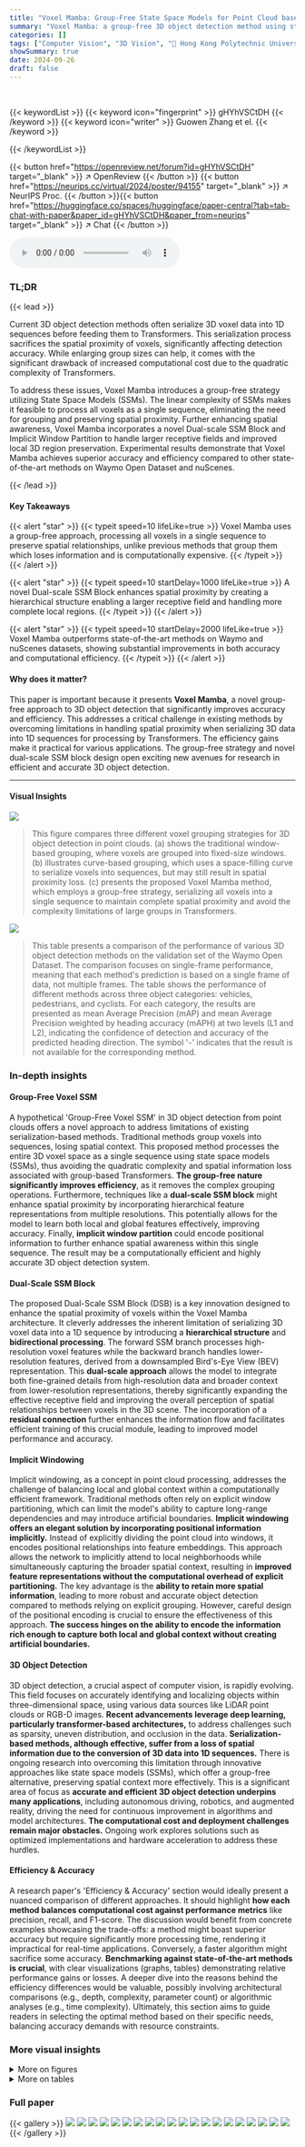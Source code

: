 ```yaml
---
title: "Voxel Mamba: Group-Free State Space Models for Point Cloud based 3D Object Detection"
summary: "Voxel Mamba: a group-free 3D object detection method using state space models, achieving higher accuracy and efficiency by overcoming limitations of serialization-based Transformers."
categories: []
tags: ["Computer Vision", "3D Vision", "🏢 Hong Kong Polytechnic University",]
showSummary: true
date: 2024-09-26
draft: false
---
```


<br>

{{< keywordList >}}
{{< keyword icon="fingerprint" >}} gHYhVSCtDH {{< /keyword >}}
{{< keyword icon="writer" >}} Guowen Zhang et el. {{< /keyword >}}
 
{{< /keywordList >}}

{{< button href="https://openreview.net/forum?id=gHYhVSCtDH" target="_blank" >}}
↗ OpenReview
{{< /button >}}
{{< button href="https://neurips.cc/virtual/2024/poster/94155" target="_blank" >}}
↗ NeurIPS Proc.
{{< /button >}}{{< button href="https://huggingface.co/spaces/huggingface/paper-central?tab=tab-chat-with-paper&paper_id=gHYhVSCtDH&paper_from=neurips" target="_blank" >}}
↗ Chat
{{< /button >}}



<audio controls>
    <source src="https://ai-paper-reviewer.com/gHYhVSCtDH/podcast.wav" type="audio/wav">
    Your browser does not support the audio element.
</audio>


### TL;DR


{{< lead >}}

Current 3D object detection methods often serialize 3D voxel data into 1D sequences before feeding them to Transformers.  This serialization process sacrifices the spatial proximity of voxels, significantly affecting detection accuracy. While enlarging group sizes can help, it comes with the significant drawback of increased computational cost due to the quadratic complexity of Transformers. 

To address these issues, Voxel Mamba introduces a group-free strategy utilizing State Space Models (SSMs).  The linear complexity of SSMs makes it feasible to process all voxels as a single sequence, eliminating the need for grouping and preserving spatial proximity.  Further enhancing spatial awareness, Voxel Mamba incorporates a novel Dual-scale SSM Block and Implicit Window Partition to handle larger receptive fields and improved local 3D region preservation.  Experimental results demonstrate that Voxel Mamba achieves superior accuracy and efficiency compared to other state-of-the-art methods on Waymo Open Dataset and nuScenes.

{{< /lead >}}


#### Key Takeaways

{{< alert "star" >}}
{{< typeit speed=10 lifeLike=true >}} Voxel Mamba uses a group-free approach, processing all voxels in a single sequence to preserve spatial relationships, unlike previous methods that group them which loses information and is computationally expensive. {{< /typeit >}}
{{< /alert >}}

{{< alert "star" >}}
{{< typeit speed=10 startDelay=1000 lifeLike=true >}} A novel Dual-scale SSM Block enhances spatial proximity by creating a hierarchical structure enabling a larger receptive field and handling more complete local regions. {{< /typeit >}}
{{< /alert >}}

{{< alert "star" >}}
{{< typeit speed=10 startDelay=2000 lifeLike=true >}} Voxel Mamba outperforms state-of-the-art methods on Waymo and nuScenes datasets, showing substantial improvements in both accuracy and computational efficiency. {{< /typeit >}}
{{< /alert >}}

#### Why does it matter?
This paper is important because it presents **Voxel Mamba**, a novel group-free approach to 3D object detection that significantly improves accuracy and efficiency. This addresses a critical challenge in existing methods by overcoming limitations in handling spatial proximity when serializing 3D data into 1D sequences for processing by Transformers. The efficiency gains make it practical for various applications.  The group-free strategy and novel dual-scale SSM block design open exciting new avenues for research in efficient and accurate 3D object detection.

------
#### Visual Insights



![](https://ai-paper-reviewer.com/gHYhVSCtDH/figures_1_1.jpg)

> This figure compares three different voxel grouping strategies for 3D object detection in point clouds. (a) shows the traditional window-based grouping, where voxels are grouped into fixed-size windows. (b) illustrates curve-based grouping, which uses a space-filling curve to serialize voxels into sequences, but may still result in spatial proximity loss.  (c) presents the proposed Voxel Mamba method, which employs a group-free strategy, serializing all voxels into a single sequence to maintain complete spatial proximity and avoid the complexity limitations of large groups in Transformers.





![](https://ai-paper-reviewer.com/gHYhVSCtDH/tables_6_1.jpg)

> This table presents a comparison of the performance of various 3D object detection methods on the validation set of the Waymo Open Dataset.  The comparison focuses on single-frame performance, meaning that each method's prediction is based on a single frame of data, not multiple frames.  The table shows the performance of different methods across three object categories: vehicles, pedestrians, and cyclists.  For each category, the results are presented as mean Average Precision (mAP) and mean Average Precision weighted by heading accuracy (mAPH) at two levels (L1 and L2), indicating the confidence of detection and accuracy of the predicted heading direction.  The symbol '-' indicates that the result is not available for the corresponding method.





### In-depth insights


#### Group-Free Voxel SSM
A hypothetical 'Group-Free Voxel SSM' in 3D object detection from point clouds offers a novel approach to address limitations of existing serialization-based methods.  Traditional methods group voxels into sequences, losing spatial context. This proposed method processes the entire 3D voxel space as a single sequence using state space models (SSMs), thus avoiding the quadratic complexity and spatial information loss associated with group-based Transformers.  **The group-free nature significantly improves efficiency**, as it removes the complex grouping operations.  Furthermore, techniques like a **dual-scale SSM block** might enhance spatial proximity by incorporating hierarchical feature representations from multiple resolutions. This potentially allows for the model to learn both local and global features effectively, improving accuracy. Finally, **implicit window partition** could encode positional information to further enhance spatial awareness within this single sequence. The result may be a computationally efficient and highly accurate 3D object detection system.

#### Dual-Scale SSM Block
The proposed Dual-Scale SSM Block (DSB) is a key innovation designed to enhance the spatial proximity of voxels within the Voxel Mamba architecture.  It cleverly addresses the inherent limitation of serializing 3D voxel data into a 1D sequence by introducing a **hierarchical structure** and **bidirectional processing**. The forward SSM branch processes high-resolution voxel features while the backward branch handles lower-resolution features, derived from a downsampled Bird's-Eye View (BEV) representation. This **dual-scale approach** allows the model to integrate both fine-grained details from high-resolution data and broader context from lower-resolution representations, thereby significantly expanding the effective receptive field and improving the overall perception of spatial relationships between voxels in the 3D scene.  The incorporation of a **residual connection** further enhances the information flow and facilitates efficient training of this crucial module, leading to improved model performance and accuracy.

#### Implicit Windowing
Implicit windowing, as a concept in point cloud processing, addresses the challenge of balancing local and global context within a computationally efficient framework.  Traditional methods often rely on explicit window partitioning, which can limit the model's ability to capture long-range dependencies and may introduce artificial boundaries. **Implicit windowing offers an elegant solution by incorporating positional information implicitly.** Instead of explicitly dividing the point cloud into windows, it encodes positional relationships into feature embeddings. This approach allows the network to implicitly attend to local neighborhoods while simultaneously capturing the broader spatial context, resulting in **improved feature representations without the computational overhead of explicit partitioning.**  The key advantage is the **ability to retain more spatial information**, leading to more robust and accurate object detection compared to methods relying on explicit grouping.  However, careful design of the positional encoding is crucial to ensure the effectiveness of this approach. **The success hinges on the ability to encode the information rich enough to capture both local and global context without creating artificial boundaries.**

#### 3D Object Detection
3D object detection, a crucial aspect of computer vision, is rapidly evolving.  This field focuses on accurately identifying and localizing objects within three-dimensional space, using various data sources like LiDAR point clouds or RGB-D images.  **Recent advancements leverage deep learning, particularly transformer-based architectures,** to address challenges such as sparsity, uneven distribution, and occlusion in the data.  **Serialization-based methods, although effective, suffer from a loss of spatial information due to the conversion of 3D data into 1D sequences.**  There is ongoing research into overcoming this limitation through innovative approaches like state space models (SSMs), which offer a group-free alternative, preserving spatial context more effectively.  This is a significant area of focus as **accurate and efficient 3D object detection underpins many applications**, including autonomous driving, robotics, and augmented reality, driving the need for continuous improvement in algorithms and model architectures.  **The computational cost and deployment challenges remain major obstacles.** Ongoing work explores solutions such as optimized implementations and hardware acceleration to address these hurdles.

#### Efficiency & Accuracy
A research paper's 'Efficiency & Accuracy' section would ideally present a nuanced comparison of different approaches.  It should highlight **how each method balances computational cost against performance metrics** like precision, recall, and F1-score.  The discussion would benefit from concrete examples showcasing the trade-offs: a method might boast superior accuracy but require significantly more processing time, rendering it impractical for real-time applications.  Conversely, a faster algorithm might sacrifice some accuracy.  **Benchmarking against state-of-the-art methods is crucial**, with clear visualizations (graphs, tables) demonstrating relative performance gains or losses.  A deeper dive into the reasons behind the efficiency differences would be valuable, possibly involving architectural comparisons (e.g., depth, complexity, parameter count) or algorithmic analyses (e.g., time complexity).  Ultimately, this section aims to guide readers in selecting the optimal method based on their specific needs, balancing accuracy demands with resource constraints.


### More visual insights

<details>
<summary>More on figures
</summary>


![](https://ai-paper-reviewer.com/gHYhVSCtDH/figures_3_1.jpg)

> This figure illustrates the overall architecture of Voxel Mamba, a novel 3D object detection model based on state space models (SSMs).  The top panel shows the complete architecture, highlighting the use of multiple Dual-scale SSM Blocks (DSBs), a forward SSM branch and a backward SSM branch to process the voxel sequence. The bottom panel provides a detailed view of the DSB, showing how the forward and backward SSMs operate with downsampling and upsampling operations to integrate high and low-resolution information for improved spatial proximity. The model uses Hilbert Input Layer to serialize voxels from point clouds into a single sequence before feeding into the SSMs.


![](https://ai-paper-reviewer.com/gHYhVSCtDH/figures_8_1.jpg)

> This figure shows a comparison of different 3D object detection methods on the Waymo Open Dataset, plotting their performance (measured by mean Average Precision at level 2, mAPH/L2) against their inference speed (frames per second, FPS).  It visually compares the trade-off between accuracy and efficiency for various state-of-the-art methods, including Voxel Mamba, DSVT-Voxel, LargeKernel3D, PV-RCNN++, VoxSet, SST, Part_A2, CenterPoint-Voxel, CenterPoint-Pillar, Second, and PointPillar.  The plot helps to understand how Voxel Mamba stands out in terms of both high accuracy and speed compared to other methods.


![](https://ai-paper-reviewer.com/gHYhVSCtDH/figures_9_1.jpg)

> This figure compares the effective receptive fields (ERFs) of three different methods for 3D object detection: Voxel Mamba (group-free), a group-based bidirectional Mamba, and DSVT (window-based).  The ERF visualizations illustrate the extent to which each method can effectively capture contextual information from the point cloud data.  Voxel Mamba's larger ERF is highlighted, showing its advantage in capturing more comprehensive local regions in 3D space compared to the other two methods.


</details>




<details>
<summary>More on tables
</summary>


![](https://ai-paper-reviewer.com/gHYhVSCtDH/tables_6_2.jpg)
> This table compares the performance of Voxel Mamba against other state-of-the-art 3D object detection methods on the Waymo Open Dataset test set.  The metrics used are Level 1 and Level 2 mean average precision (mAP) and mean average precision with heading accuracy (mAPH) for all object categories (ALL), vehicles, pedestrians, and cyclists.  The '3f' designation indicates results obtained using a three-frame model, representing temporal context.

![](https://ai-paper-reviewer.com/gHYhVSCtDH/tables_7_1.jpg)
> This table compares the performance of Voxel Mamba with other state-of-the-art 3D object detection methods on the nuScenes validation dataset.  The metrics used include NDS (NuScenes Detection Score), mAP (mean Average Precision), and per-category AP (Average Precision) for various object classes (Car, Truck, Bus, Train, Trailer, Cyclist, Pedestrian, Motorcycle, Bicycle, Construction Vehicle, Barrier).  It showcases the competitive performance of Voxel Mamba in terms of overall accuracy and class-specific performance.

![](https://ai-paper-reviewer.com/gHYhVSCtDH/tables_7_2.jpg)
> This table presents a comparison of the proposed Voxel Mamba model's performance against several state-of-the-art 3D object detection methods on the nuScenes test dataset.  The metrics used for comparison include the nuScenes Detection Score (NDS) and mean Average Precision (mAP), broken down by object category (Car, Truck, Bus, Trailer, Construction Vehicle, Pedestrian, Motorcycle, Bicycle, Traffic Cone, Barrier).  The table highlights Voxel Mamba's competitive performance, showcasing its improved accuracy compared to existing methods.

![](https://ai-paper-reviewer.com/gHYhVSCtDH/tables_8_1.jpg)
> This table compares the GPU memory usage of Voxel Mamba with other state-of-the-art 3D object detection methods.  It shows that Voxel Mamba, using SSMs, is more memory-efficient than methods based on Transformers or SpCNN, while achieving comparable or better accuracy.

![](https://ai-paper-reviewer.com/gHYhVSCtDH/tables_8_2.jpg)
> This table presents the ablation study results conducted on the nuScenes validation dataset. It explores the impact of different components and design choices of the proposed Voxel Mamba model on its performance, as measured by mAP and NDS.  Specifically, it investigates the effects of different space-filling curves, the dual-scale SSM block (DSB) with varying downsampling rates, the implicit window partition (IWP), and positional embeddings on model accuracy.  The table allows for a detailed comparison of the contributions of each component towards the overall performance gains.

![](https://ai-paper-reviewer.com/gHYhVSCtDH/tables_8_3.jpg)
> This table presents the ablation study results on the nuScenes validation dataset. It shows the impact of each component of the proposed Voxel Mamba model on the mAP and NDS metrics. The baseline is Centerpoint-Pillar, and the components added sequentially are bidirectional SSMs (with Hilbert curve), Voxel, DSB (Dual-scale SSM Block), and IWP (Implicit Window Partition).  The table demonstrates how each addition improves performance. 

![](https://ai-paper-reviewer.com/gHYhVSCtDH/tables_8_4.jpg)
> This ablation study investigates the impact of different components and hyperparameters of the Voxel Mamba model on the nuScenes dataset.  Specifically, it evaluates the effects of different space-filling curves, downsampling rates in the Dual-scale SSM Block (DSB), the Implicit Window Partition (IWP), and positional embeddings. The results, presented as mAP and NDS scores, demonstrate the contributions of each component and the optimal hyperparameter settings for improved performance.

![](https://ai-paper-reviewer.com/gHYhVSCtDH/tables_8_5.jpg)
> This table presents ablation study results on the nuScenes validation dataset. It investigates the impact of different components and hyperparameters of the proposed Voxel Mamba model on its performance, measured by mAP and NDS.  The ablation experiments cover various aspects: space-filling curves, components of Voxel Mamba (bidirectional SSMs, voxel representation, DSB, and IWP), downsampling rates of DSB, and positional embedding methods.  The baseline used in part (d) is CenterPoint-Pillar.

</details>




### Full paper

{{< gallery >}}
<img src="https://ai-paper-reviewer.com/gHYhVSCtDH/1.png" class="grid-w50 md:grid-w33 xl:grid-w25" />
<img src="https://ai-paper-reviewer.com/gHYhVSCtDH/2.png" class="grid-w50 md:grid-w33 xl:grid-w25" />
<img src="https://ai-paper-reviewer.com/gHYhVSCtDH/3.png" class="grid-w50 md:grid-w33 xl:grid-w25" />
<img src="https://ai-paper-reviewer.com/gHYhVSCtDH/4.png" class="grid-w50 md:grid-w33 xl:grid-w25" />
<img src="https://ai-paper-reviewer.com/gHYhVSCtDH/5.png" class="grid-w50 md:grid-w33 xl:grid-w25" />
<img src="https://ai-paper-reviewer.com/gHYhVSCtDH/6.png" class="grid-w50 md:grid-w33 xl:grid-w25" />
<img src="https://ai-paper-reviewer.com/gHYhVSCtDH/7.png" class="grid-w50 md:grid-w33 xl:grid-w25" />
<img src="https://ai-paper-reviewer.com/gHYhVSCtDH/8.png" class="grid-w50 md:grid-w33 xl:grid-w25" />
<img src="https://ai-paper-reviewer.com/gHYhVSCtDH/9.png" class="grid-w50 md:grid-w33 xl:grid-w25" />
<img src="https://ai-paper-reviewer.com/gHYhVSCtDH/10.png" class="grid-w50 md:grid-w33 xl:grid-w25" />
<img src="https://ai-paper-reviewer.com/gHYhVSCtDH/11.png" class="grid-w50 md:grid-w33 xl:grid-w25" />
<img src="https://ai-paper-reviewer.com/gHYhVSCtDH/12.png" class="grid-w50 md:grid-w33 xl:grid-w25" />
<img src="https://ai-paper-reviewer.com/gHYhVSCtDH/13.png" class="grid-w50 md:grid-w33 xl:grid-w25" />
<img src="https://ai-paper-reviewer.com/gHYhVSCtDH/14.png" class="grid-w50 md:grid-w33 xl:grid-w25" />
<img src="https://ai-paper-reviewer.com/gHYhVSCtDH/15.png" class="grid-w50 md:grid-w33 xl:grid-w25" />
<img src="https://ai-paper-reviewer.com/gHYhVSCtDH/16.png" class="grid-w50 md:grid-w33 xl:grid-w25" />
<img src="https://ai-paper-reviewer.com/gHYhVSCtDH/17.png" class="grid-w50 md:grid-w33 xl:grid-w25" />
<img src="https://ai-paper-reviewer.com/gHYhVSCtDH/18.png" class="grid-w50 md:grid-w33 xl:grid-w25" />
<img src="https://ai-paper-reviewer.com/gHYhVSCtDH/19.png" class="grid-w50 md:grid-w33 xl:grid-w25" />
<img src="https://ai-paper-reviewer.com/gHYhVSCtDH/20.png" class="grid-w50 md:grid-w33 xl:grid-w25" />
{{< /gallery >}}